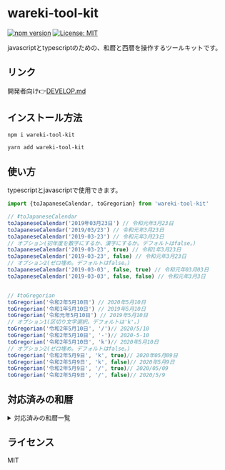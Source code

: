 # wareki-tool-kit

[![npm version](https://badge.fury.io/js/wareki-tool-kit.svg)](https://badge.fury.io/js/wareki-tool-kit) [![License: MIT](https://img.shields.io/badge/License-MIT-yellow.svg)](https://opensource.org/licenses/MIT)

javascriptとtypescriptのための、和暦と西暦を操作するツールキットです。

## リンク

開発者向け👉[DEVELOP.md](https://github.com/Rujuu-prog/wareki-tool-kit/blob/main/DEVELOP.md)

## インストール方法

```bash
npm i wareki-tool-kit
```

```bash
yarn add wareki-tool-kit
```

## 使い方

typescriptとjavascriptで使用できます。

```typescript
import {toJapaneseCalendar, toGregorian} from 'wareki-tool-kit'

// ⏬toJapaneseCalendar
toJapaneseCalendar('2019年03月23日') // 令和元年3月23日
toJapaneseCalendar('2019/03/23') // 令和元年3月23日
toJapaneseCalendar('2019-03-23') // 令和元年3月23日
// オプション(初年度を数字にするか、漢字にするか。デフォルトはfalse。)
toJapaneseCalendar('2019-03-23', true) // 令和1年3月23日
toJapaneseCalendar('2019-03-23', false) // 令和元年3月23日
// オプション2(ゼロ埋め。デフォルトはfalse。)
toJapaneseCalendar('2019-03-03', false, true) // 令和元年03月03日
toJapaneseCalendar('2019-03-03', false, false) // 令和元年3月3日


// ⏬toGregorian
toGregorian('令和2年5月10日') // 2020年5月10日
toGregorian('令和1年5月10日') // 2019年5月10日
toGregorian('令和元年5月10日') // 2019年5月10日
// オプション1(区切り文字選択。デフォルトは'k'。)
toGregorian('令和2年5月10日', '/')// 2020/5/10
toGregorian('令和2年5月10日', '-')// 2020-5-10
toGregorian('令和2年5月10日', 'k')// 2020年5月10日
// オプション2(ゼロ埋め。デフォルトはfalse。)
toGregorian('令和2年5月9日', 'k', true)// 2020年05月09日
toGregorian('令和2年5月9日', 'k', false)// 2020年5月9日
toGregorian('令和2年5月9日', '/', true)// 2020/05/09
toGregorian('令和2年5月9日', '/', false)// 2020/5/9
```

## 対応済みの和暦

<details><summary>対応済みの和暦一覧</summary>

| 和暦 |  西暦 |
|:-----------|------------:|
| 令和              | 2019|
| 平成              | 1989|
| 昭和              | 1926|
| 大正              | 1912|
| 明治              | 1868|
| 慶応              | 1865|
| 元治              | 1864|
| 文久              | 1861|
| 万延              | 1860|
| 安政              | 1854|
| 嘉永              | 1848|
| 弘化              | 1844|
| 天保              | 1830|
| 文政              | 1818|
| 文化              | 1804|
| 享和              | 1801|
| 寛政              | 1789|
| 天明              | 1781|
| 安永              | 1772|
| 明和              | 1764|
| 宝暦              | 1751|
| 寛延              | 1748|
| 延享              | 1744|
| 寛保              | 1741|
| 元文              | 1736|
| 享保              | 1716|
| 正徳              | 1711|
| 宝永              | 1704|
| 元禄              | 1688|
| 貞享              | 1684|
| 天和              | 1681|
| 延宝              | 1673|
| 寛文              | 1661|
| 万治              | 1658|
| 明暦              | 1655|
| 承応              | 1652|
| 慶安              | 1648|
| 正保              | 1644|
| 寛永              | 1624|
| 元和              | 1615|
</details>

## ライセンス

MIT

